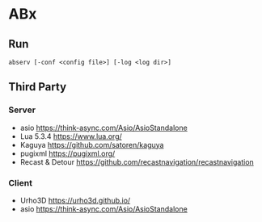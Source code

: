 # ABx

## Run

~~~
abserv [-conf <config file>] [-log <log dir>]
~~~

## Third Party

### Server

* asio https://think-async.com/Asio/AsioStandalone
* Lua 5.3.4 https://www.lua.org/
* Kaguya https://github.com/satoren/kaguya
* pugixml https://pugixml.org/
* Recast & Detour https://github.com/recastnavigation/recastnavigation

### Client

* Urho3D https://urho3d.github.io/
* asio https://think-async.com/Asio/AsioStandalone

